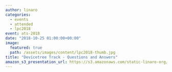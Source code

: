 ```yaml
---
author: linaro
categories:
  - events
  - attended
  - lpc2018
event: ats-2018
date: "2018-10-25 01:00:00+00:00"
image:
  featured: true
  path: /assets/images/content/lpc2018-thumb.jpg
title: "Devicetree Track - Questions and Answers"
amazon_s3_presentation_url: https://s3.amazonaws.com/static-linaro-org/event-resources/lpc2018/LPC2018-q_and_a.pdf
---
```

